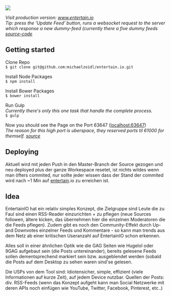 <img src="http://mjz.io/1416r8m17.png"/>

*Visit production version: <a href="http://entertain.io/#/">www.entertain.io</a>*<br>
*Tip: press the 'Update Feed' button, runs a websocket request to the server which response a new dummy-feed (currently there a five dummy feeds <a href="https://github.com/michaelzoidl/entertain.io/blob/master/gulp/development/webserver.coffee#L18-L44">source-code</a>*

## Getting started
Clone Repo<br>
`$ git clone git@github.com:michaelzoidl/entertain.io.git`

Install Node Packages<br>
`$ npm install`

Install Bower Packages<br>
`$ bower install`

Run Gulp<br>
*Currently there's only this one task that handle the complete process.*<br>
`$ gulp`

Now you should see the Page on the Port 63647 (<a href="http://localhost:63647" target="_blank">localhost:63647</a>)<br>
*The reason for this high port is uberspace, they reserved ports til 61000 for themself. <a href="https://wiki.uberspace.de/development:nodejs" target="_blank">source</a>*



## Deploying
Aktuell wird mit jeden Push in den Master-Branch der Source gezogen und neu deployed plus der ganze Workespace resetet, ist nichts wildes wenn man öfters commited, nur sollte jeder wissen dass der Stand der commited wird nach ~1 Min auf <a href="http://entertain.io">entertain</a>.io zu erreichen ist.



## Idea
EntertainIO hat ein relativ simples Konzept, die Zielgruppe sind Leute die zu Faul sind einen RSS-Reader einzurichten + zu pflegen (neue Sources followen, ältere kicken, das übernehmen hier die einzelnen Moderatoren die die Feeds pflegen).  Zudem gibt es noch den Community-Effekt durch Up- and Downvotes einzelner Feeds und Kommentare - so kann man trends aus dem Netz ab einer kritischen Useranzahl auf EntertainIO schon erkennen.

Alles soll in einer ähnlichen Optik wie die GAG Seiten wie Hugelol oder 9GAG aufgebaut sein (die Posts untereinander), bereits gelesene Feeds sollen dementsprechend markiert sein bzw. ausgeblendet werden (sobald die Posts auf dem Desktop zu sehen waren sind'se gelesen.

Die USPs von dem Tool sind: Idiotensicher, simple, effizient (viele Informationen auf kurze Zeit), auf jedem Device nutzbar.
Quellen der Posts: div. RSS-Feeds (wenn das Konzept aufgeht kann man Social Netzwerke mit deren APIs noch einfügen wie YouTube, Twitter, Facebook, Pinterest, etc..)
